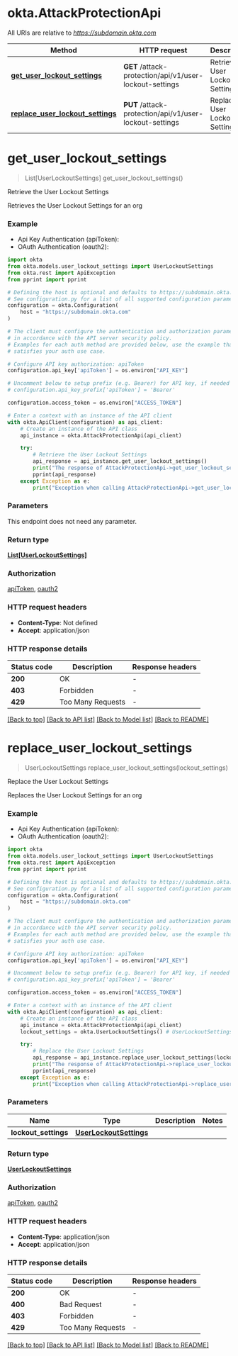 # okta.AttackProtectionApi

All URIs are relative to *https://subdomain.okta.com*

Method | HTTP request | Description
------------- | ------------- | -------------
[**get_user_lockout_settings**](AttackProtectionApi.md#get_user_lockout_settings) | **GET** /attack-protection/api/v1/user-lockout-settings | Retrieve the User Lockout Settings
[**replace_user_lockout_settings**](AttackProtectionApi.md#replace_user_lockout_settings) | **PUT** /attack-protection/api/v1/user-lockout-settings | Replace the User Lockout Settings


# **get_user_lockout_settings**
> List[UserLockoutSettings] get_user_lockout_settings()

Retrieve the User Lockout Settings

Retrieves the User Lockout Settings for an org

### Example

* Api Key Authentication (apiToken):
* OAuth Authentication (oauth2):

```python
import okta
from okta.models.user_lockout_settings import UserLockoutSettings
from okta.rest import ApiException
from pprint import pprint

# Defining the host is optional and defaults to https://subdomain.okta.com
# See configuration.py for a list of all supported configuration parameters.
configuration = okta.Configuration(
    host = "https://subdomain.okta.com"
)

# The client must configure the authentication and authorization parameters
# in accordance with the API server security policy.
# Examples for each auth method are provided below, use the example that
# satisfies your auth use case.

# Configure API key authorization: apiToken
configuration.api_key['apiToken'] = os.environ["API_KEY"]

# Uncomment below to setup prefix (e.g. Bearer) for API key, if needed
# configuration.api_key_prefix['apiToken'] = 'Bearer'

configuration.access_token = os.environ["ACCESS_TOKEN"]

# Enter a context with an instance of the API client
with okta.ApiClient(configuration) as api_client:
    # Create an instance of the API class
    api_instance = okta.AttackProtectionApi(api_client)

    try:
        # Retrieve the User Lockout Settings
        api_response = api_instance.get_user_lockout_settings()
        print("The response of AttackProtectionApi->get_user_lockout_settings:\n")
        pprint(api_response)
    except Exception as e:
        print("Exception when calling AttackProtectionApi->get_user_lockout_settings: %s\n" % e)
```



### Parameters

This endpoint does not need any parameter.

### Return type

[**List[UserLockoutSettings]**](UserLockoutSettings.md)

### Authorization

[apiToken](../README.md#apiToken), [oauth2](../README.md#oauth2)

### HTTP request headers

 - **Content-Type**: Not defined
 - **Accept**: application/json

### HTTP response details

| Status code | Description | Response headers |
|-------------|-------------|------------------|
**200** | OK |  -  |
**403** | Forbidden |  -  |
**429** | Too Many Requests |  -  |

[[Back to top]](#) [[Back to API list]](../README.md#documentation-for-api-endpoints) [[Back to Model list]](../README.md#documentation-for-models) [[Back to README]](../README.md)

# **replace_user_lockout_settings**
> UserLockoutSettings replace_user_lockout_settings(lockout_settings)

Replace the User Lockout Settings

Replaces the User Lockout Settings for an org

### Example

* Api Key Authentication (apiToken):
* OAuth Authentication (oauth2):

```python
import okta
from okta.models.user_lockout_settings import UserLockoutSettings
from okta.rest import ApiException
from pprint import pprint

# Defining the host is optional and defaults to https://subdomain.okta.com
# See configuration.py for a list of all supported configuration parameters.
configuration = okta.Configuration(
    host = "https://subdomain.okta.com"
)

# The client must configure the authentication and authorization parameters
# in accordance with the API server security policy.
# Examples for each auth method are provided below, use the example that
# satisfies your auth use case.

# Configure API key authorization: apiToken
configuration.api_key['apiToken'] = os.environ["API_KEY"]

# Uncomment below to setup prefix (e.g. Bearer) for API key, if needed
# configuration.api_key_prefix['apiToken'] = 'Bearer'

configuration.access_token = os.environ["ACCESS_TOKEN"]

# Enter a context with an instance of the API client
with okta.ApiClient(configuration) as api_client:
    # Create an instance of the API class
    api_instance = okta.AttackProtectionApi(api_client)
    lockout_settings = okta.UserLockoutSettings() # UserLockoutSettings | 

    try:
        # Replace the User Lockout Settings
        api_response = api_instance.replace_user_lockout_settings(lockout_settings)
        print("The response of AttackProtectionApi->replace_user_lockout_settings:\n")
        pprint(api_response)
    except Exception as e:
        print("Exception when calling AttackProtectionApi->replace_user_lockout_settings: %s\n" % e)
```



### Parameters


Name | Type | Description  | Notes
------------- | ------------- | ------------- | -------------
 **lockout_settings** | [**UserLockoutSettings**](UserLockoutSettings.md)|  | 

### Return type

[**UserLockoutSettings**](UserLockoutSettings.md)

### Authorization

[apiToken](../README.md#apiToken), [oauth2](../README.md#oauth2)

### HTTP request headers

 - **Content-Type**: application/json
 - **Accept**: application/json

### HTTP response details

| Status code | Description | Response headers |
|-------------|-------------|------------------|
**200** | OK |  -  |
**400** | Bad Request |  -  |
**403** | Forbidden |  -  |
**429** | Too Many Requests |  -  |

[[Back to top]](#) [[Back to API list]](../README.md#documentation-for-api-endpoints) [[Back to Model list]](../README.md#documentation-for-models) [[Back to README]](../README.md)

